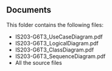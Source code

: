 ## Documents

This folder contains the following files:

- IS203-G6T3_UseCaseDiagram.pdf
- IS203-G6T3_LogicalDiagram.pdf
- IS203-G6T3_ClassDiagram.pdf
- IS203-G6T3_SequenceDiagram.pdf
- All the source files